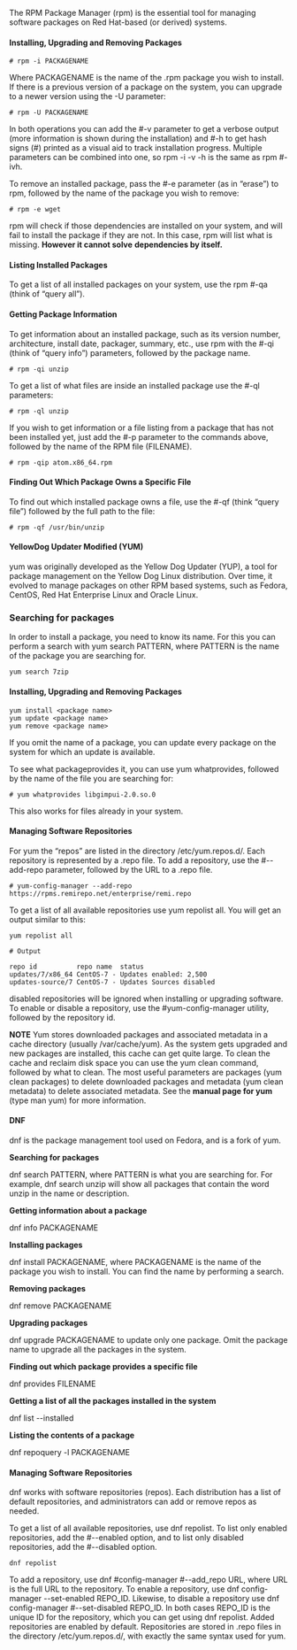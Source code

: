 The RPM Package Manager (rpm) is the essential tool for managing software packages on Red Hat-based (or derived) systems.

#### Installing, Upgrading and Removing **Packages**

```
# rpm -i PACKAGENAME
```

Where PACKAGENAME is the name of the .rpm package you wish to install.
If there is a previous version of a package on the system, you can upgrade to a newer version
using the -U parameter:
```
# rpm -U PACKAGENAME
```

In both operations you can add the #-v parameter to get a verbose output (more information is
shown during the installation) and #-h to get hash signs (#) printed as a visual aid to track
installation progress. Multiple parameters can be combined into one, so rpm -i -v -h is the
same as rpm #-ivh.

To remove an installed package, pass the #-e parameter (as in “erase”) to rpm, followed by the name of the package you wish to remove:
```
# rpm -e wget
```

rpm will check if those dependencies are installed on your system, and will fail to install the
package if they are not. In this case, rpm will list what is missing. **However it cannot solve**
**dependencies by itself.**

#### Listing Installed Packages

To get a list of all installed packages on your system, use the rpm #-qa (think of “query all”).

#### Getting Package Information
To get information about an installed package, such as its version number, architecture, install
date, packager, summary, etc., use rpm with the #-qi (think of “query info”) parameters, followed
by the package name.

```
# rpm -qi unzip
```
To get a list of what files are inside an installed package use the #-ql parameters:

```
# rpm -ql unzip
```

If you wish to get information or a file listing from a package that has not been installed yet, just
add the #-p parameter to the commands above, followed by the name of the RPM file (FILENAME).

```
# rpm -qip atom.x86_64.rpm
```

#### Finding Out Which Package Owns a Specific File

To find out which installed package owns a file, use the #-qf (think “query file”) followed by the
full path to the file:

```
# rpm -qf /usr/bin/unzip
```

#### YellowDog Updater Modified (YUM)
yum was originally developed as the Yellow Dog Updater (YUP), a tool for package management on the Yellow Dog Linux distribution. Over time, it evolved to manage packages on other RPM based systems, such as Fedora, CentOS, Red Hat Enterprise Linux and Oracle Linux.

### Searching for packages

In order to install a package, you need to know its name. For this you can perform a search with
yum search PATTERN, where PATTERN is the name of the package you are searching for.

```
yum search 7zip
```

#### Installing, Upgrading and Removing Packages

```
yum install <package name>
yum update <package name>
yum remove <package name>
```

If you omit the name of a package, you can update every package on the system for which an
update is available.

To see what packageprovides it, you can use yum whatprovides, followed by the name of the file you are searching for:
```
# yum whatprovides libgimpui-2.0.so.0
```

This also works for files already in your system.

####  Managing Software Repositories

For yum the “repos” are listed in the directory /etc/yum.repos.d/. Each repository is
represented by a .repo file.
To add a repository, use the #--add-repo parameter, followed by the URL to a .repo file.

```
# yum-config-manager --add-repo https://rpms.remirepo.net/enterprise/remi.repo
```

To get a list of all available repositories use yum repolist all. You will get an output similar to
this:

```
yum repolist all

# Output 

repo id          repo name  status
updates/7/x86_64 CentOS-7 - Updates enabled: 2,500
updates-source/7 CentOS-7 - Updates Sources disabled
```

disabled repositories will be ignored when installing or upgrading software. To enable or disable
a repository, use the #yum-config-manager utility, followed by the repository id.

**NOTE**
Yum stores downloaded packages and associated metadata in a cache directory (usually /var/cache/yum). As the system gets upgraded and new packages are installed, this cache can get quite large. To clean the cache and reclaim disk space you can use the yum clean command, followed by what to clean. The most useful parameters are packages (yum clean packages) to delete downloaded packages and metadata (yum clean metadata) to delete associated metadata. See the **manual page for yum** (type man yum) for more information.

#### DNF

dnf is the package management tool used on Fedora, and is a fork of yum.

**Searching for packages**

dnf search PATTERN, where PATTERN is what you are searching for. For example, dnf
search unzip will show all packages that contain the word unzip in the name or description.

**Getting information about a package**

dnf info PACKAGENAME

**Installing packages**

dnf install PACKAGENAME, where PACKAGENAME is the name of the package you wish to
install. You can find the name by performing a search.

**Removing packages**

dnf remove PACKAGENAME

**Upgrading packages**

dnf upgrade PACKAGENAME to update only one package. Omit the package name to upgrade all the packages in the system.

**Finding out which package provides a specific file**

dnf provides FILENAME

**Getting a list of all the packages installed in the system**

dnf list --installed

**Listing the contents of a package**

dnf repoquery -l PACKAGENAME

#### Managing Software Repositories

dnf works with software repositories (repos). Each distribution has a list of default repositories, and administrators can add or remove repos as needed.

To get a list of all available repositories, use dnf repolist. To list only enabled repositories, add
the #--enabled option, and to list only disabled repositories, add the #--disabled option.

```
dnf repolist
```


To add a repository, use dnf #config-manager #--add_repo URL, where URL is the full URL to
the repository. To enable a repository, use dnf config-manager --set-enabled REPO_ID.
Likewise, to disable a repository use dnf config-manager #--set-disabled REPO_ID. In both cases REPO_ID is the unique ID for the repository, which you can get using dnf repolist. Added repositories are enabled by default.
Repositories are stored in .repo files in the directory /etc/yum.repos.d/, with exactly the same
syntax used for yum.








